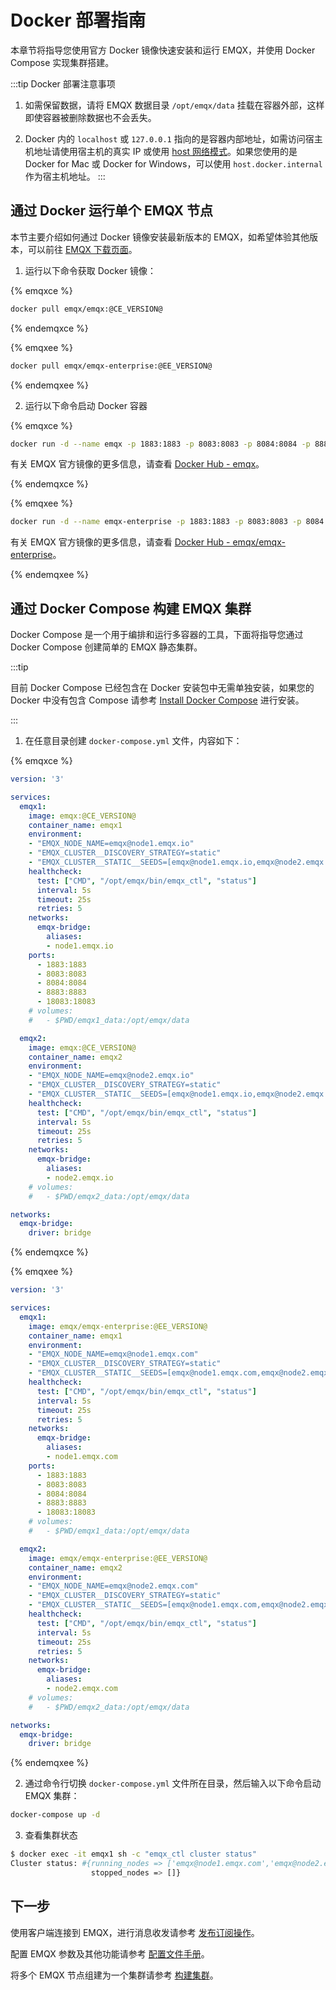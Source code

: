 # Docker 部署指南

本章节将指导您使用官方 Docker 镜像快速安装和运行 EMQX，并使用 Docker Compose 实现集群搭建。

:::tip Docker 部署注意事项

1. 如需保留数据，请将 EMQX 数据目录 `/opt/emqx/data` 挂载在容器外部，这样即使容器被删除数据也不会丢失。

2. Docker 内的 `localhost` 或 `127.0.0.1` 指向的是容器内部地址，如需访问宿主机地址请使用宿主机的真实 IP 或使用 [host 网络模式](https://docs.docker.com/network/host/)。如果您使用的是 Docker for Mac 或 Docker for Windows，可以使用 `host.docker.internal` 作为宿主机地址。
:::

## 通过 Docker 运行单个 EMQX 节点

本节主要介绍如何通过 Docker 镜像安装最新版本的 EMQX，如希望体验其他版本，可以前往 [EMQX 下载页面](https://www.emqx.com/zh/try?product=enterprise&utm_source=docs.emqx.com&utm_medium=referral&utm_campaign=enterprise-docs-install-to-try-enterprise)。

1. 运行以下命令获取 Docker 镜像：

{% emqxce %}

```bash
docker pull emqx/emqx:@CE_VERSION@
```

{% endemqxce %}

{% emqxee %}

```bash
docker pull emqx/emqx-enterprise:@EE_VERSION@
```

{% endemqxee %}

2. 运行以下命令启动 Docker 容器

{% emqxce %}

```bash
docker run -d --name emqx -p 1883:1883 -p 8083:8083 -p 8084:8084 -p 8883:8883 -p 18083:18083 emqx/emqx:@CE_VERSION@
```

有关 EMQX 官方镜像的更多信息，请查看 [Docker Hub - emqx](https://hub.docker.com/_/emqx)。

{% endemqxce %}

{% emqxee %}

```bash
docker run -d --name emqx-enterprise -p 1883:1883 -p 8083:8083 -p 8084:8084 -p 8883:8883 -p 18083:18083 emqx/emqx-enterprise:@EE_VERSION@
```

有关 EMQX 官方镜像的更多信息，请查看 [Docker Hub - emqx/emqx-enterprise](https://hub.docker.com/r/emqx/emqx-enterprise)。

{% endemqxee %}

## 通过 Docker Compose 构建 EMQX 集群

Docker Compose 是一个用于编排和运行多容器的工具，下面将指导您通过 Docker Compose 创建简单的 EMQX 静态集群。

:::tip

目前 Docker Compose 已经包含在 Docker 安装包中无需单独安装，如果您的 Docker 中没有包含 Compose 请参考 [Install Docker Compose](https://docs.docker.com/compose/install/) 进行安装。

:::

1. 在任意目录创建 `docker-compose.yml` 文件，内容如下：

{% emqxce %}

```yml
version: '3'

services:
  emqx1:
    image: emqx:@CE_VERSION@
    container_name: emqx1
    environment:
    - "EMQX_NODE_NAME=emqx@node1.emqx.io"
    - "EMQX_CLUSTER__DISCOVERY_STRATEGY=static"
    - "EMQX_CLUSTER__STATIC__SEEDS=[emqx@node1.emqx.io,emqx@node2.emqx.io]"
    healthcheck:
      test: ["CMD", "/opt/emqx/bin/emqx_ctl", "status"]
      interval: 5s
      timeout: 25s
      retries: 5
    networks:
      emqx-bridge:
        aliases:
        - node1.emqx.io
    ports:
      - 1883:1883
      - 8083:8083
      - 8084:8084
      - 8883:8883
      - 18083:18083 
    # volumes:
    #   - $PWD/emqx1_data:/opt/emqx/data

  emqx2:
    image: emqx:@CE_VERSION@
    container_name: emqx2
    environment:
    - "EMQX_NODE_NAME=emqx@node2.emqx.io"
    - "EMQX_CLUSTER__DISCOVERY_STRATEGY=static"
    - "EMQX_CLUSTER__STATIC__SEEDS=[emqx@node1.emqx.io,emqx@node2.emqx.io]"
    healthcheck:
      test: ["CMD", "/opt/emqx/bin/emqx_ctl", "status"]
      interval: 5s
      timeout: 25s
      retries: 5
    networks:
      emqx-bridge:
        aliases:
        - node2.emqx.io
    # volumes:
    #   - $PWD/emqx2_data:/opt/emqx/data

networks:
  emqx-bridge:
    driver: bridge
```

{% endemqxce %}

{% emqxee %}

```yml
version: '3'

services:
  emqx1:
    image: emqx/emqx-enterprise:@EE_VERSION@
    container_name: emqx1
    environment:
    - "EMQX_NODE_NAME=emqx@node1.emqx.com"
    - "EMQX_CLUSTER__DISCOVERY_STRATEGY=static"
    - "EMQX_CLUSTER__STATIC__SEEDS=[emqx@node1.emqx.com,emqx@node2.emqx.com]"
    healthcheck:
      test: ["CMD", "/opt/emqx/bin/emqx_ctl", "status"]
      interval: 5s
      timeout: 25s
      retries: 5
    networks:
      emqx-bridge:
        aliases:
        - node1.emqx.com
    ports:
      - 1883:1883
      - 8083:8083
      - 8084:8084
      - 8883:8883
      - 18083:18083
    # volumes:
    #   - $PWD/emqx1_data:/opt/emqx/data

  emqx2:
    image: emqx/emqx-enterprise:@EE_VERSION@
    container_name: emqx2
    environment:
    - "EMQX_NODE_NAME=emqx@node2.emqx.com"
    - "EMQX_CLUSTER__DISCOVERY_STRATEGY=static"
    - "EMQX_CLUSTER__STATIC__SEEDS=[emqx@node1.emqx.com,emqx@node2.emqx.com]"
    healthcheck:
      test: ["CMD", "/opt/emqx/bin/emqx_ctl", "status"]
      interval: 5s
      timeout: 25s
      retries: 5
    networks:
      emqx-bridge:
        aliases:
        - node2.emqx.com
    # volumes:
    #   - $PWD/emqx2_data:/opt/emqx/data

networks:
  emqx-bridge:
    driver: bridge
```

{% endemqxee %}

2. 通过命令行切换 `docker-compose.yml` 文件所在目录，然后输入以下命令启动 EMQX 集群：

```bash
docker-compose up -d
```

3. 查看集群状态

```bash
$ docker exec -it emqx1 sh -c "emqx_ctl cluster status"
Cluster status: #{running_nodes => ['emqx@node1.emqx.com','emqx@node2.emqx.com'],
                  stopped_nodes => []}
```

## 下一步

使用客户端连接到 EMQX，进行消息收发请参考 [发布订阅操作](../messaging/introduction.md)。

配置 EMQX 参数及其他功能请参考 [配置文件手册](../configuration/configuration.md)。

将多个 EMQX 节点组建为一个集群请参考 [构建集群](./cluster/introduction.md)。
